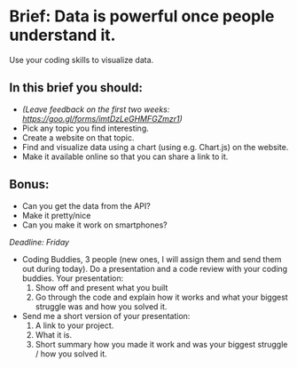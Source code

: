 # Brief: Data is powerful once people understand it.
Use your coding skills to visualize data.

## In this brief you should:
* *(Leave feedback on the first two weeks: https://goo.gl/forms/imtDzLeGHMFGZmzr1)*
* Pick any topic you find interesting.
* Create a website on that topic.
* Find and visualize data using a chart (using e.g. Chart.js) on the website.
* Make it available online so that you can share a link to it.

## Bonus: 
* Can you get the data from the API?
* Make it pretty/nice
* Can you make it work on smartphones?

*Deadline: Friday*

* Coding Buddies, 3 people (new ones, I will assign them and send them out during today).
Do a presentation and a code review with your coding buddies. 
Your presentation:
    1. Show off and present what you built
    2. Go through the code and explain how it works and what your biggest struggle was and how you solved it.
* Send me a short version of your presentation:
    1. A link to your project.
    2. What it is.
    3. Short summary how you made it work and was your biggest struggle / how you solved it.
